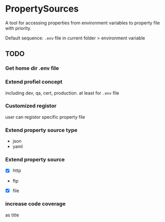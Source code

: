 # PropertySources

A tool for accessing properties from environment variables to property file with priority.

Default sequence: `.env` file in current folder > environment variable

## TODO

### Get home dir .env file

### Extend profiel concept

including dev, qa, cert, production. at least for `.env` file

### Customized registor

user can registor specific property file

### Extend property source type

- json
- yaml

### Extend property source

- [x] http
- ftp
- [x] file

### increase code coverage

as title
